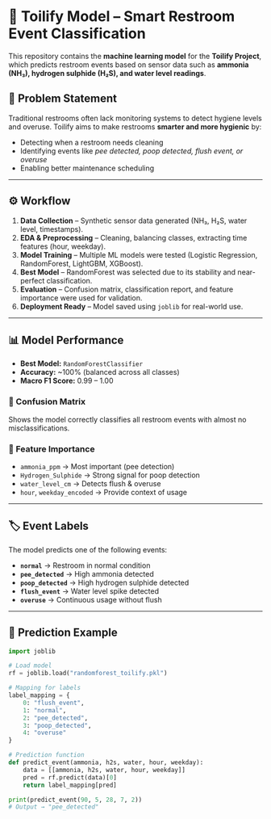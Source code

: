 # 🚽 Toilify Model – Smart Restroom Event Classification  

This repository contains the **machine learning model** for the **Toilify Project**, which predicts restroom events based on sensor data such as **ammonia (NH₃), hydrogen sulphide (H₂S), and water level readings**.  

## 📌 Problem Statement  
Traditional restrooms often lack monitoring systems to detect hygiene levels and overuse. Toilify aims to make restrooms **smarter and more hygienic** by:  
- Detecting when a restroom needs cleaning  
- Identifying events like *pee detected, poop detected, flush event, or overuse*  
- Enabling better maintenance scheduling  

---

## ⚙️ Workflow  
1. **Data Collection** – Synthetic sensor data generated (NH₃, H₂S, water level, timestamps).  
2. **EDA & Preprocessing** – Cleaning, balancing classes, extracting time features (hour, weekday).  
3. **Model Training** – Multiple ML models were tested (Logistic Regression, RandomForest, LightGBM, XGBoost).  
4. **Best Model** – RandomForest was selected due to its stability and near-perfect classification.  
5. **Evaluation** – Confusion matrix, classification report, and feature importance were used for validation.  
6. **Deployment Ready** – Model saved using `joblib` for real-world use.  

---

## 📊 Model Performance  

- **Best Model:** `RandomForestClassifier`  
- **Accuracy:** ~100% (balanced across all classes)  
- **Macro F1 Score:** 0.99 – 1.00  

### 🔹 Confusion Matrix  
Shows the model correctly classifies all restroom events with almost no misclassifications.  

### 🔹 Feature Importance  
- `ammonia_ppm` → Most important (pee detection)  
- `Hydrogen_Sulphide` → Strong signal for poop detection  
- `water_level_cm` → Detects flush & overuse  
- `hour`, `weekday_encoded` → Provide context of usage  

---

## 🏷️ Event Labels  
The model predicts one of the following events:  
- **`normal`** → Restroom in normal condition  
- **`pee_detected`** → High ammonia detected  
- **`poop_detected`** → High hydrogen sulphide detected  
- **`flush_event`** → Water level spike detected  
- **`overuse`** → Continuous usage without flush  

---

## 🔮 Prediction Example  

```python
import joblib

# Load model
rf = joblib.load("randomforest_toilify.pkl")

# Mapping for labels
label_mapping = {
    0: "flush_event",
    1: "normal",
    2: "pee_detected",
    3: "poop_detected",
    4: "overuse"
}

# Prediction function
def predict_event(ammonia, h2s, water, hour, weekday):
    data = [[ammonia, h2s, water, hour, weekday]]
    pred = rf.predict(data)[0]
    return label_mapping[pred]

print(predict_event(90, 5, 28, 7, 2))  
# Output → "pee_detected"
